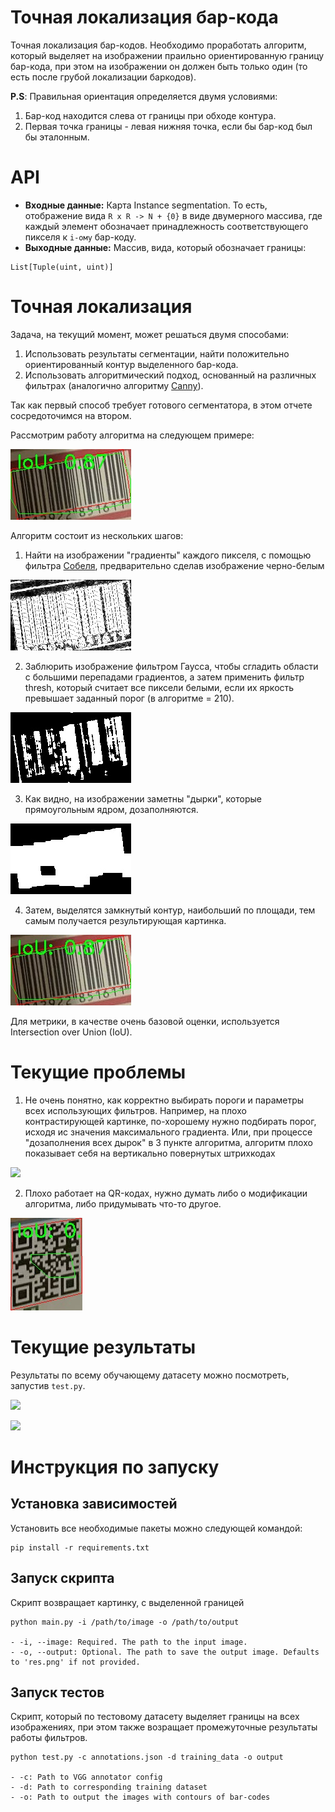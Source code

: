 # Точная локализация бар-кода
Точная локализация бар-кодов. Необходимо проработать алгоритм, который выделяет на изображении праильно ориентированную границу бар-кода, при этом на изображении он должен быть только один (то есть после грубой локализации баркодов).

**P.S**: Правильная ориентация определяется двумя условиями:
1. Бар-код находится слева от границы при обходе контура.
2. Первая точка границы - левая нижняя точка, если бы бар-код был бы эталонным.


# API
- **Входные данные:** Карта Instance segmentation. То есть, отображение вида ``R x R -> N + {0}`` в виде двумерного массива, где каждый элемент обозначает принадлежность соответствующего пикселя к ``i-ому`` бар-коду.
- **Выходные данные:** Массив, вида, который обозначает границы:
```
List[Tuple(uint, uint)]
```

# Точная локализация

Задача, на текущий момент, может решаться двумя способами:
1. Использовать результаты сегментации, найти положительно ориентированный контур выделенного бар-кода.
2. Использовать алгоритмический подход, основанный на различных фильтрах (аналогично алгоритму [Canny](https://en.wikipedia.org/wiki/Canny_edge_detector)).

Так как первый способ требует готового сегментатора, в этом отчете сосредоточимся на втором.

Рассмотрим работу алгоритма на следующем примере:

![](images/img.jpg)

Алгоритм состоит из нескольких шагов:
1. Найти на изображении "градиенты" каждого пикселя, с помощью фильтра [Собеля](https://ru.wikipedia.org/wiki/Оператор_Собеля), предварительно сделав изображение черно-белым

![](images/gradient.jpg)

2. Заблюрить изображение фильтром Гаусса, чтобы сгладить области с большими перепадами градиентов, а затем применить фильтр thresh, который считает все пиксели белыми, если их яркость превышает заданный порог (в алгоритме = 210).

![](images/thresh.jpg)

3. Как видно, на изображении заметны "дырки", которые прямоугольным ядром, дозаполняются.

![](images/closed.jpg)

4. Затем, выделятся замкнутый контур, наибольший по площади, тем самым получается результирующая картинка.

![](images/img.jpg)

Для метрики, в качестве очень базовой оценки, используется Intersection over Union (IoU).

# Текущие проблемы
1. Не очень понятно, как корректно выбирать пороги и параметры всех использующих фильтров. Например, на плохо контрастирующей картинке, по-хорошему нужно подбирать порог, исходя ис значения максимального градиента. Или, при процессе "дозаполнения всех дырок" в 3 пункте алгоритма, алгоритм плохо показывает себя на вертикально повернутых штрихкодах

![](images/image.png)

2. Плохо работает на QR-кодах, нужно думать либо о модификации алгоритма, либо придумывать что-то другое.

![](images/qr.jpg)

# Текущие результаты
Результаты по всему обучающему датасету можно посмотреть, запустив `test.py`.

![](images/output.png)

![](images/2.png)

# Инструкция по запуску
## Установка зависимостей
Установить все необходимые пакеты можно следующей командой:
```
pip install -r requirements.txt
```
## Запуск скрипта
Скрипт возвращает картинку, с выделенной границей
```
python main.py -i /path/to/image -o /path/to/output

- -i, --image: Required. The path to the input image.
- -o, --output: Optional. The path to save the output image. Defaults to 'res.png' if not provided.
```
## Запуск тестов
Скрипт, который по тестовому датасету выделяет границы на всех изображениях, при этом также возращает промежуточные результаты работы фильтров.
```
python test.py -c annotations.json -d training_data -o output

- -c: Path to VGG annotator config
- -d: Path to corresponding training dataset
- -o: Path to output the images with contours of bar-codes
```